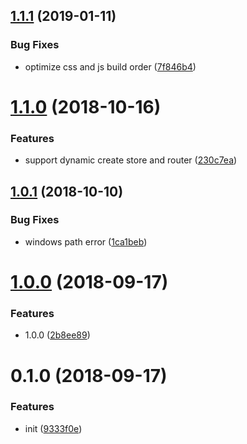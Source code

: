 <a name="1.1.1"></a>
## [1.1.1](https://github.com/hubcarl/vue-entry-loader/compare/1.1.0...1.1.1) (2019-01-11)


### Bug Fixes

* optimize css and js build order ([7f846b4](https://github.com/hubcarl/vue-entry-loader/commit/7f846b4))



<a name="1.1.0"></a>
# [1.1.0](https://github.com/hubcarl/vue-entry-loader/compare/1.0.1...1.1.0) (2018-10-16)


### Features

* support dynamic create store and router ([230c7ea](https://github.com/hubcarl/vue-entry-loader/commit/230c7ea))



<a name="1.0.1"></a>
## [1.0.1](https://github.com/hubcarl/vue-entry-loader/compare/1.0.0...1.0.1) (2018-10-10)


### Bug Fixes

* windows path error ([1ca1beb](https://github.com/hubcarl/vue-entry-loader/commit/1ca1beb))



<a name="1.0.0"></a>
# [1.0.0](https://github.com/hubcarl/vue-entry-loader/compare/0.1.0...1.0.0) (2018-09-17)


### Features

* 1.0.0 ([2b8ee89](https://github.com/hubcarl/vue-entry-loader/commit/2b8ee89))



<a name="0.1.0"></a>
# 0.1.0 (2018-09-17)


### Features

* init ([9333f0e](https://github.com/hubcarl/vue-entry-loader/commit/9333f0e))



